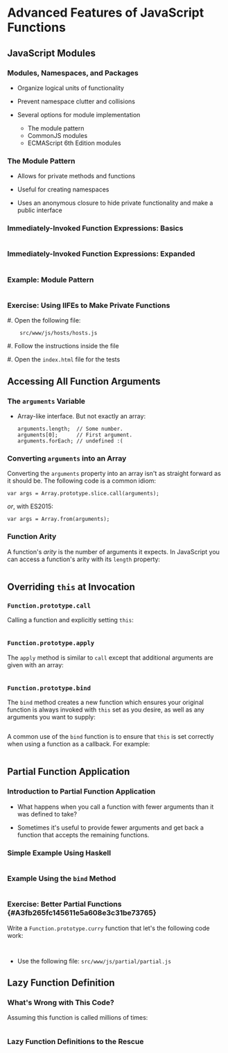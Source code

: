 # Advanced Features of JavaScript Functions

## JavaScript Modules

### Modules, Namespaces, and Packages

  * Organize logical units of functionality

  * Prevent namespace clutter and collisions

  * Several options for module implementation

    - The module pattern
    - CommonJS modules
    - ECMAScript 6th Edition modules

### The Module Pattern

  * Allows for private methods and functions

  * Useful for creating namespaces

  * Uses an anonymous closure to hide private functionality and make a
    public interface

### Immediately-Invoked Function Expressions: Basics

~~~ {.javascript insert="../../src/examples/js/iife.js" token="short"}
~~~

### Immediately-Invoked Function Expressions: Expanded

~~~ {.javascript insert="../../src/examples/js/iife.js" token="long"}
~~~

### Example: Module Pattern

~~~ {.javascript include="../../src/examples/js/module.js"}
~~~

### Exercise: Using IIFEs to Make Private Functions

  #. Open the following file:

        src/www/js/hosts/hosts.js

  #. Follow the instructions inside the file

  #. Open the `index.html` file for the tests

## Accessing All Function Arguments

### The `arguments` Variable

  * Array-like interface.  But not exactly an array:

    ~~~ {.javascript}
    arguments.length;  // Some number.
    arguments[0];      // First argument.
    arguments.forEach; // undefined :(
    ~~~

### Converting `arguments` into an Array

Converting the `arguments` property into an array isn't as straight
forward as it should be.  The following code is a common idiom:

~~~ {.javascript}
var args = Array.prototype.slice.call(arguments);
~~~

*or*, with ES2015:

~~~ {.javascript}
var args = Array.from(arguments);
~~~

### Function Arity

A function's *arity* is the number of arguments it expects.  In
JavaScript you can access a function's arity with its `length`
property:

~~~ {.javascript insert="../../src/examples/js/arity.js"}
~~~

## Overriding `this` at Invocation

### `Function.prototype.call`

Calling a function and explicitly setting `this`:

~~~ {.javascript insert="../../src/examples/js/call.js"}
~~~

### `Function.prototype.apply`

The `apply` method is similar to `call` except that additional
arguments are given with an array:

~~~ {.javascript insert="../../src/examples/js/apply.js"}
~~~

### `Function.prototype.bind`

The `bind` method creates a new function which ensures your original
function is always invoked with `this` set as you desire, as well as
any arguments you want to supply:

~~~ {.javascript insert="../../src/examples/js/bind.js" token="simple"}
~~~

<div class="notes">

A common use of the `bind` function is to ensure that `this` is set
correctly when using a function as a callback.  For example:

~~~ {.javascript insert="../../src/examples/js/bind.js" token="callback"}
~~~

</div>

## Partial Function Application

### Introduction to Partial Function Application

  * What happens when you call a function with fewer arguments than it
    was defined to take?

  * Sometimes it's useful to provide fewer arguments and get back a
    function that accepts the remaining functions.

### Simple Example Using Haskell

~~~ {.haskell insert="../../src/examples/js/partial.hs"}
~~~

### Example Using the `bind` Method

~~~ {.javascript insert="../../src/examples/js/partial.js" token="example"}
~~~

### Exercise: Better Partial Functions {#A3fb265fc145611e5a608e3c31be73765}

Write a `Function.prototype.curry` function that let's the following
code work:

~~~ {.javascript insert="../../src/www/js/partial/partial.spec.js" token="obj.add"}
~~~
~~~ {.javascript insert="../../src/www/js/partial/partial.spec.js" token="add10"}
~~~

  - Use the following file: `src/www/js/partial/partial.js`

## Lazy Function Definition

### What's Wrong with This  Code?

Assuming this function is called millions of times:

~~~ {.javascript insert="../../src/examples/js/lazydef.js" token="slow"}
~~~

### Lazy Function Definitions to the Rescue

~~~ {.javascript insert="../../src/examples/js/lazydef.js" token="fixed"}
~~~
